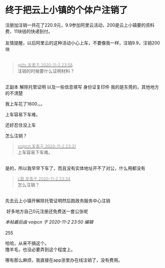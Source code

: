 # 终于把云上小镇的个体户注销了


注册加注销一共花了220.9元，9.9参加阿里云活动，200是云上小镇要的资料费，11块钱的快递到付。<br />
<br />
友情提醒，以后阿里云的这种活动小心上车，不要像我一样，注销9.9，注销200块<br />
<br />
<img id="aimg_B8Kzf" onclick="zoom(this, this.src, 0, 0, 0)" class="zoom" src="https://img04.sogoucdn.com/app/a/100520146/d20c828635d568f43c39516f63bf03f2" onmouseover="img_onmouseoverfunc(this)" onload="thumbImg(this)" border="0" alt="" />

<div class="quote"><blockquote><font size="2"><a href="https://www.hostloc.com/forum.php?mod=redirect&amp;goto=findpost&amp;pid=9392401&amp;ptid=761509" target="_blank"><font color="#999999">gdtv 发表于 2020-11-2 23:58</font></a></font><br />
注销的时候要什么证明材料？</blockquote></div><br />
正副本 解除托管证明 以及一些信息填写 身份证复印件 我的是东莞的，其他地方的不清楚

我上车花了1600.。。

上车容易下车难。

还好忍住没上车<img src="static/image/smiley/default/lol.gif" smilieid="12" border="0" alt="" />

怎么注销？

<div class="quote"><blockquote><font size="2"><a href="https://www.hostloc.com/forum.php?mod=redirect&amp;goto=findpost&amp;pid=9392194&amp;ptid=761509" target="_blank"><font color="#999999">voipcn 发表于 2020-11-2 23:31</font></a></font><br />
上车容易下车难。</blockquote></div><br />
是的，所以我早早下车了，而且没有实体地址开不了对公，什么用都没有

<div class="quote"><blockquote><font size="2"><a href="https://www.hostloc.com/forum.php?mod=redirect&amp;goto=findpost&amp;pid=9392209&amp;ptid=761509" target="_blank"><font color="#999999">c菌 发表于 2020-11-2 23:34</font></a></font><br />
怎么注销？</blockquote></div><br />
先去云上小镇开解除托管证明然后跑政务服务中心注销

<img src="static/image/smiley/default/biggrin.gif" smilieid="3" border="0" alt="" /> 好多地方自己0元注册还免费送一套公张呢

<i class="pstatus"> 本帖最后由 voipcn 于 2020-11-2 23:50 编辑 </i><br />
<br />
255

哈哈，从来不搞这个。<br />
撸羊毛，也没必要弄到这个程度上。

哪有那么麻烦，我直接在app浙里办在线注销了，没有费用。
